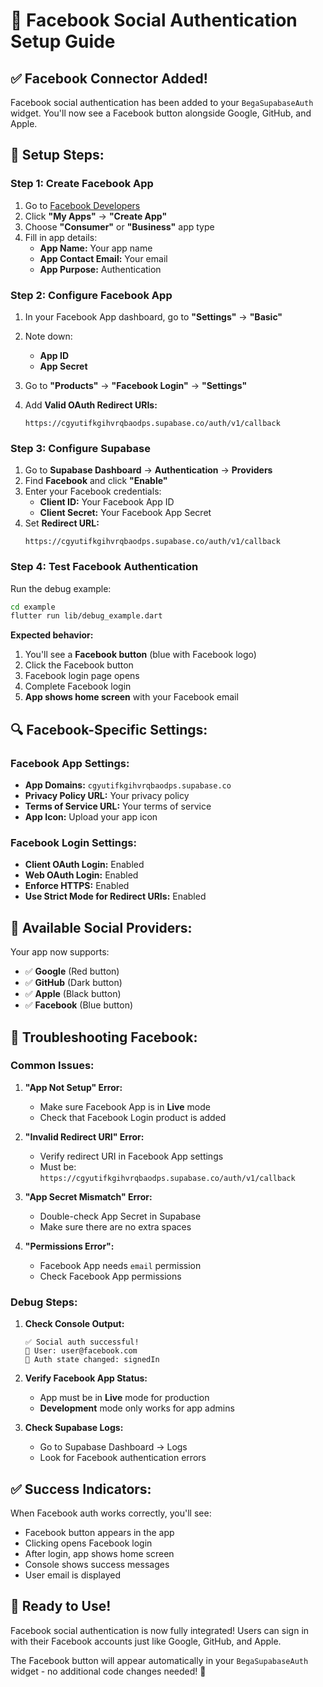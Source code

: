 # 📘 Facebook Social Authentication Setup Guide

## ✅ **Facebook Connector Added!**

Facebook social authentication has been added to your `BegaSupabaseAuth` widget. You'll now see a Facebook button alongside Google, GitHub, and Apple.

## 🔧 **Setup Steps:**

### **Step 1: Create Facebook App**

1. Go to [Facebook Developers](https://developers.facebook.com/)
2. Click **"My Apps"** → **"Create App"**
3. Choose **"Consumer"** or **"Business"** app type
4. Fill in app details:
   - **App Name:** Your app name
   - **App Contact Email:** Your email
   - **App Purpose:** Authentication

### **Step 2: Configure Facebook App**

1. In your Facebook App dashboard, go to **"Settings"** → **"Basic"**
2. Note down:
   - **App ID**
   - **App Secret**

3. Go to **"Products"** → **"Facebook Login"** → **"Settings"**
4. Add **Valid OAuth Redirect URIs:**
   ```
   https://cgyutifkgihvrqbaodps.supabase.co/auth/v1/callback
   ```

### **Step 3: Configure Supabase**

1. Go to **Supabase Dashboard** → **Authentication** → **Providers**
2. Find **Facebook** and click **"Enable"**
3. Enter your Facebook credentials:
   - **Client ID:** Your Facebook App ID
   - **Client Secret:** Your Facebook App Secret
4. Set **Redirect URL:**
   ```
   https://cgyutifkgihvrqbaodps.supabase.co/auth/v1/callback
   ```

### **Step 4: Test Facebook Authentication**

Run the debug example:

```bash
cd example
flutter run lib/debug_example.dart
```

**Expected behavior:**
1. You'll see a **Facebook button** (blue with Facebook logo)
2. Click the Facebook button
3. Facebook login page opens
4. Complete Facebook login
5. **App shows home screen** with your Facebook email

## 🔍 **Facebook-Specific Settings:**

### **Facebook App Settings:**
- **App Domains:** `cgyutifkgihvrqbaodps.supabase.co`
- **Privacy Policy URL:** Your privacy policy
- **Terms of Service URL:** Your terms of service
- **App Icon:** Upload your app icon

### **Facebook Login Settings:**
- **Client OAuth Login:** Enabled
- **Web OAuth Login:** Enabled
- **Enforce HTTPS:** Enabled
- **Use Strict Mode for Redirect URIs:** Enabled

## 🎯 **Available Social Providers:**

Your app now supports:
- ✅ **Google** (Red button)
- ✅ **GitHub** (Dark button)
- ✅ **Apple** (Black button)
- ✅ **Facebook** (Blue button)

## 🐛 **Troubleshooting Facebook:**

### **Common Issues:**

1. **"App Not Setup" Error:**
   - Make sure Facebook App is in **Live** mode
   - Check that Facebook Login product is added

2. **"Invalid Redirect URI" Error:**
   - Verify redirect URI in Facebook App settings
   - Must be: `https://cgyutifkgihvrqbaodps.supabase.co/auth/v1/callback`

3. **"App Secret Mismatch" Error:**
   - Double-check App Secret in Supabase
   - Make sure there are no extra spaces

4. **"Permissions Error":**
   - Facebook App needs `email` permission
   - Check Facebook App permissions

### **Debug Steps:**

1. **Check Console Output:**
   ```
   ✅ Social auth successful!
   👤 User: user@facebook.com
   🔄 Auth state changed: signedIn
   ```

2. **Verify Facebook App Status:**
   - App must be in **Live** mode for production
   - **Development** mode only works for app admins

3. **Check Supabase Logs:**
   - Go to Supabase Dashboard → Logs
   - Look for Facebook authentication errors

## ✅ **Success Indicators:**

When Facebook auth works correctly, you'll see:
- Facebook button appears in the app
- Clicking opens Facebook login
- After login, app shows home screen
- Console shows success messages
- User email is displayed

## 🚀 **Ready to Use!**

Facebook social authentication is now fully integrated! Users can sign in with their Facebook accounts just like Google, GitHub, and Apple.

The Facebook button will appear automatically in your `BegaSupabaseAuth` widget - no additional code changes needed! 🎉
